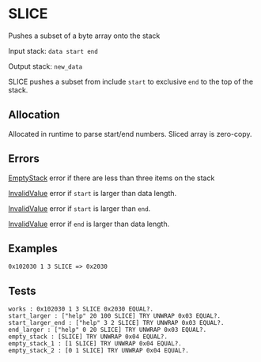 # SLICE

Pushes a subset of a byte array onto the stack

Input stack: `data start end`

Output stack: `new_data`

SLICE pushes a subset from include `start` to exclusive `end`
to the top of the stack.

## Allocation

Allocated in runtime to parse start/end numbers. Sliced
array is zero-copy.

## Errors

[EmptyStack](./ERRORS/EmptyStack.md) error if there are less than three items on the stack

[InvalidValue](./ERRORS/InvalidValue.md) error if `start` is larger than data length.

[InvalidValue](./ERRORS/InvalidValue.md) error if `start` is larger than `end`.

[InvalidValue](./ERRORS/InvalidValue.md) error if `end` is larger than data length.
 

## Examples

```
0x102030 1 3 SLICE => 0x2030
```

## Tests

```test
works : 0x102030 1 3 SLICE 0x2030 EQUAL?.
start_larger : ["help" 20 100 SLICE] TRY UNWRAP 0x03 EQUAL?.
start_larger_end : ["help" 3 2 SLICE] TRY UNWRAP 0x03 EQUAL?.
end_larger : ["help" 0 20 SLICE] TRY UNWRAP 0x03 EQUAL?.
empty_stack : [SLICE] TRY UNWRAP 0x04 EQUAL?.
empty_stack_1 : [1 SLICE] TRY UNWRAP 0x04 EQUAL?.
empty_stack_2 : [0 1 SLICE] TRY UNWRAP 0x04 EQUAL?.
```
